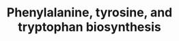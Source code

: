 ---
annotations:
- type: Pathway Ontology
  value: '"phenylalanine'
authors:
- J.Heckman
- MaintBot
- Egonw
- Ddigles
- Mkutmon
- DeSl
- Khanspers
- Fehrhart
- L Dupuis
- Eweitz
description: Based on http://pathway.yeastgenome.org/biocyc/
last-edited: 2021-05-20
organisms:
- Saccharomyces cerevisiae
redirect_from:
- /index.php/Pathway:WP27
- /instance/WP27
schema-jsonld:
- '@context': https://schema.org/
  '@id': https://wikipathways.github.io/pathways/WP27.html
  '@type': Dataset
  creator:
    '@type': Organization
    name: WikiPathways
  description: Based on http://pathway.yeastgenome.org/biocyc/
  keywords:
  - prephenate
  - Shikimate
  - H2O
  - TRP4
  - NADPH
  - TRP5
  - PHA2
  - ARO2
  - ARO7
  - 3-deoxy-D-arabino-heptulosonate-7-phosphate
  - ADP
  - Shikimate-3-Phosphate
  - erythrose-4-phosphate
  - chorismate
  - PRPP
  - N-(5ÃƒÂ¢Ã‚Â€Ã‚Â™-phoshporibosyl)-anthranilate
  - L-glutamate pyruvate
  - L-glutamate
  - TRP3
  - TRP1
  - 3-Dehydroshikimate
  - 3-Dehydroquinate
  - TYR1
  - ATP
  - ARO3
  - L-tryptophan
  - pyrophosphate
  - Phenylpyruvate
  - ARO8
  - L-tyrosine
  - 2-Oxoglutarate
  - TRP2
  - glyceraldehyde-3-phosphate
  - L-glutamine
  - anthranilate
  - L-serine
  - ARO1
  - CO2
  - indole-3-glycerol-phosphate
  - L-phenylalanine
  - phosphoenolpyruvate
  - 5-enolpyruvyl-shikimate-3-phosphate
  - phosphate
  - ARO4
  - 1-(o-carbosyphenylamino)-1ÃƒÂ¢Ã‚Â€Ã‚Â™-deoxyribulose-5ÃƒÂ¢Ã‚Â€Ã‚Â™-P
  - p-hydroxyphenylpyruvate
  - NADP+
  - ARO9
  license: CC0
  name: Phenylalanine, tyrosine, and tryptophan biosynthesis
seo: CreativeWork
title: Phenylalanine, tyrosine, and tryptophan biosynthesis
wpid: WP27
---